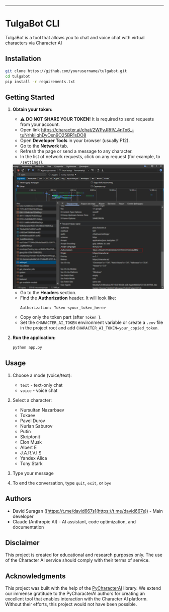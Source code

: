 
-----

# TulgaBot CLI
TulgaBot is a tool that allows you to chat and voice chat with virtual characters via Character AI

## Installation

```bash
git clone https://github.com/yourusername/tulgabot.git
cd tulgabot
pip install -r requirements.txt
```

## Getting Started

1.  **Obtain your token:**
    *   ⚠️ **DO NOT SHARE YOUR TOKEN!** It is required to send requests from your account.
    *   Open link https://character.ai/chat/2WPyJRflV_4nTx6_-tuNrhkiiqhDyOsn9O25BR1sDO8
    *   Open **Developer Tools** in your browser (usually F12).
    *   Go to the **Network** tab.
    *   Refresh the page or send a message to any character.
    *   In the list of network requests, click on any request (for example, to `/settings`).
    <img src="https://github.com/dauitsuragan002/tulgatts/raw/main/img/asset.jpg" alt="How to find the Authorization Token" width="650"/>

    *   Go to the **Headers** section.
    *   Find the **Authorization** header. It will look like:
        ```
        Authorization: Token <your_token_here>
        ```
    *   Copy only the token part (after `Token `).
    *   Set the `CHARACTER_AI_TOKEN` environment variable or create a `.env` file in the project root and add `CHARACTER_AI_TOKEN=your_copied_token`.

2.  **Run the application:**

    ```bash
    python app.py
    ```

## Usage

1.  Choose a mode (voice/text):

      * `text` - text-only chat
      * `voice` - voice chat

2.  Select a character:

      * Nursultan Nazarbaev
      * Tokaev
      * Pavel Durov
      * Nurlan Saburov
      * Putin
      * Skriptonit
      * Elon Musk
      * Albert E
      * J.A.R.V.I.S
      * Yandex Alica
      * Tony Stark

3.  Type your message

4.  To end the conversation, type `quit`, `exit`, or `bye`

## Authors

  - David Suragan ([https://t.me/david667s](https://t.me/david667s)) - Main developer
  - Claude (Anthropic AI) - AI assistant, code optimization, and documentation

## Disclaimer

This project is created for educational and research purposes only. The use of the Character AI service should comply with their terms of service.

## Acknowledgments

This project was built with the help of the [PyCharacterAI](https://github.com/Xtr4F/PyCharacterAI) library. We extend our immense gratitude to the PyCharacterAI authors for creating an excellent tool that enables interaction with the Character AI platform. Without their efforts, this project would not have been possible.